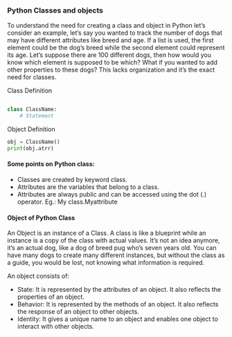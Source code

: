 
### Python Classes and objects

To understand the need for creating a class and object in Python let’s consider an example, let’s say you wanted to track the number of dogs that may have different attributes like breed and age. If a list is used, the first element could be the dog’s breed while the second element could represent its age. Let’s suppose there are 100 different dogs, then how would you know which element is supposed to be which? What if you wanted to add other properties to these dogs? This lacks organization and it’s the exact need for classes.

Class Definition
```python

class ClassName:
    # Statement

```
Object Definition
```python
obj = ClassName()
print(obj.atrr)

```

#### Some points on Python class:

* Classes are created by keyword class.
* Attributes are the variables that belong to a class.
* Attributes are always public and can be accessed using the dot (.) operator. Eg.: My class.Myattribute

#### Object of Python Class

An Object is an instance of a Class. A class is like a blueprint while an instance is a copy of the class with actual values. It’s not an idea anymore, it’s an actual dog, like a dog of breed pug who’s seven years old. You can have many dogs to create many different instances, but without the class as a guide, you would be lost, not knowing what information is required.

An object consists of:

* State: It is represented by the attributes of an object. It also reflects the properties of an object.
* Behavior: It is represented by the methods of an object. It also reflects the response of an object to other objects.
* Identity: It gives a unique name to an object and enables one object to interact with other objects.